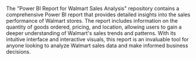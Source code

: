 The "Power BI Report for Walmart Sales Analysis" repository contains a comprehensive Power BI report that provides detailed insights into the sales performance of Walmart stores. The report includes information on the quantity of goods ordered, pricing, and location, allowing users to gain a deeper understanding of Walmart's sales trends and patterns. With its intuitive interface and interactive visuals, this report is an invaluable tool for anyone looking to analyze Walmart sales data and make informed business decisions.
